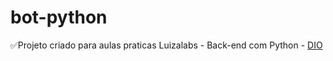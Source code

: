 # bot-python

✅Projeto criado para aulas praticas Luizalabs - Back-end com Python - [DIO](https://www.dio.me/bootcamp)